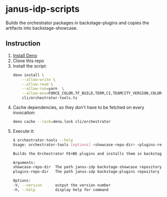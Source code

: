 # janus-idp-scripts

Builds the orchestrator packages in backstage-plugins and copies the artifacts into backstage-showcase.

## Instruction
1. [Install Deno](https://docs.deno.com/runtime/manual/getting_started/installation)
2. Clone this repo
3. Install the script:  
    ```sh
    deno install \
        --allow-write \
        --allow-read \
        --allow-run=yarn  \
        --allow-env=FORCE_COLOR,TF_BUILD,TERM,CI,TEAMCITY_VERSION,COLORTERM \
        cli/orchestrator-tools.ts
    ```
4. Cache dependencies, so they don't have to be fetched on every invocation:
    ```sh
    deno cache --lock=deno.lock cli/orchestrator
    ```
3. Execute it:
    ```sh
    $ orchestrator-tools --help
    Usage: orchestrator-tools [options] <showcase-repo-dir> <plugins-repo-dir>

    Builds the Orchestrator FE+BE plugins and installs them in backstage-showcase

    Arguments:
    showcase-repo-dir  The path janus-idp backstage-showcase repository was cloned to
    plugins-repo-dir   The path janus-idp backstage-plugins repository was cloned to

    Options:
    -V, --version      output the version number
    -h, --help         display help for command
    ```
